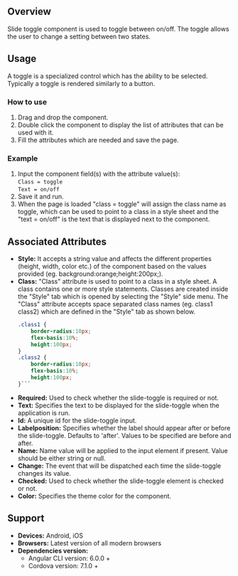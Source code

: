 ## Overview 
Slide toggle component is used to toggle between on/off. The toggle allows the user to change a setting between two states.

## Usage
A toggle is a specialized control which has the ability to be selected. Typically a toggle is rendered similarly to a button.

### How to use   
1. Drag and drop the component. 
2. Double click the component to display the list of attributes that can be used with it.
3. Fill the attributes which are needed and save the page.

### Example
1. Input the component field(s) with the attribute value(s):  
    `Class = toggle`  
    `Text = on/off`
2. Save it and run.
3. When the page is loaded "class = toggle" will assign the class name as toggle, which can be used to point to a class in a style sheet and the "text = on/off" is the text that is displayed next to the component.

## Associated Attributes
- **Style:** It accepts a string value and affects the different properties (height, width, color etc.) of the component based on the values provided (eg. background:orange;height:200px;).
- **Class:** "Class" attribute is used to point to a class in a style sheet. A class contains one or more style statements. Classes are created inside the "Style" tab which is opened by selecting the "Style" side menu. The "Class" attribute accepts space separated class names (eg. class1 class2) which are defined in the "Style" tab as shown below.
    ```css
    .class1 {
        border-radius:10px;
        flex-basis:10%;
        height:100px;
    }
    .class2 {
        border-radius:10px;
        flex-basis:10%;
        height:100px;
    }```
- **Required:** Used to check whether the slide-toggle is required or not.
- **Text:** Specifies the text to be displayed for the slide-toggle when the application is run.
- **Id:** A unique id for the slide-toggle input.
- **Labelposition:** Specifies whether the label should appear after or before the slide-toggle. Defaults to 'after'. Values to be specified are before and after.
- **Name:** Name value will be applied to the input element if present. Value should be either string or null.
- **Change:** The event that will be dispatched each time the slide-toggle changes its value.
- **Checked:** Used to check whether the slide-toggle element is checked or not.
- **Color:** Specifies the theme color for the component.

## Support
- **Devices:** Android, iOS
- **Browsers:**  Latest version of all modern browsers
- **Dependencies version:** 
    - Angular CLI version: 6.0.0 + 
    - Cordova version: 7.1.0 +
